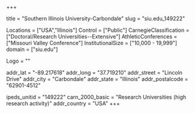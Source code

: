 
+++

title = "Southern Illinois University-Carbondale"
slug = "siu.edu_149222"

Locations = ["USA","Illinois"]
Control = ["Public"]
CarnegieClassification = ["Doctoral/Research Universities--Extensive"]
AthleticConferences = ["Missouri Valley Conference"]
InstitutionalSize = ["10,000 - 19,999"]
domain = ["siu.edu"]

Logo = ""

addr_lat = "-89.217618"
addr_long = "37.719210"
addr_street = "Lincoln Drive"
addr_city = "Carbondale"
addr_state = "Illinois"
addr_postalcode = "62901-4512"

ipeds_unitid = "149222"
carn_2000_basic = "Research Universities (high research activity)"
addr_country = "USA"
+++
    
